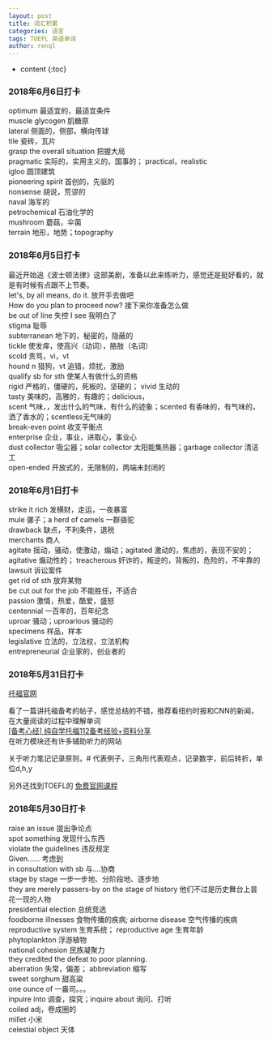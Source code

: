 ```yaml
---
layout: post
title: 词汇积累
categories: 语言
tags: TOEFL 英语单词
author: renql
---
```


* content
{:toc}

### 2018年6月6日打卡
optimum 最适宜的，最适宜条件   
muscle glycogen 肌糖原   
lateral 侧面的，侧部，横向传球  
tile 瓷砖，瓦片  
grasp the overall situation 把握大局   
pragmatic 实际的，实用主义的，国事的； practical，realistic    
igloo 圆顶建筑   
pioneering spirit 首创的，先驱的  
nonsense 胡说，荒谬的  
naval 海军的  
petrochemical 石油化学的  
mushroom 蘑菇，伞菌  
terrain 地形，地势；topography

### 2018年6月5日打卡
最近开始追《波士顿法律》这部美剧，准备以此来练听力，感觉还是挺好看的，就是有时候有点跟不上节奏。    
let's, by all means, do it. 放开手去做吧   
How do you plan to proceed now? 接下来你准备怎么做  
be out of line 失控
I see 我明白了   
stigma 耻辱  
subterranean 地下的，秘密的，隐蔽的  
tickle 使发痒，使高兴（动词），胳肢（名词）  
scold 责骂，vi，vt  
hound n 猎狗，vt 追猎，烦扰，激励  
qualify sb for sth 使某人有做什么的资格   
rigid 严格的，僵硬的，死板的，坚硬的； vivid 生动的   
tasty 美味的，高雅的，有趣的；delicious，   
scent 气味，，发出什么的气味，有什么的迹象；scented 有香味的，有气味的，洒了香水的；scentless无气味的  
break-even point 收支平衡点  
enterprise 企业，事业，进取心，事业心  
dust collector 吸尘器；solar collector 太阳能集热器；garbage collector 清洁工   
open-ended 开放式的，无限制的，两端未封闭的  

### 2018年6月1日打卡
strike it rich 发横财，走运，一夜暴富   
mule 骡子；a herd of camels 一群骆驼  
drawback 缺点，不利条件，退税  
merchants 商人  
agitate 摇动，骚动，使激动，煽动；agitated 激动的，焦虑的，表现不安的；agitative 煽动性的；
treacherous 奸诈的，叛逆的，背叛的，危险的，不牢靠的   
lawsuit 诉讼案件  
get rid of sth 放弃某物   
be cut out for the job 不能胜任，不适合   
passion 激情，热爱，酷爱，盛怒  
centennial 一百年的，百年纪念   
uproar 骚动；uproarious 骚动的  
specimens 样品，样本  
legislative 立法的，立法权，立法机构   
entrepreneurial 企业家的，创业者的  

### 2018年5月31日打卡
<a href="https://www.ets.org/toefl" target="_blank"> 托福官网 </a>    

看了一篇讲托福备考的帖子，感觉总结的不错，推荐看纽约时报和CNN的新闻，在大量阅读的过程中理解单词    
<a href="https://forum.chasedream.com/thread-1286514-1-1.html" target="_blank"> [备考心经] 纯自学托福112备考经验+资料分享 </a>  
在听力模块还有许多辅助听力的网站   

关于听力笔记记录原则，# 代表例子，三角形代表观点，记录数字，前后转折，单位d,h,y

另外还找到TOEFL的
<a href="https://courses.edx.org/courses/course-v1:ETSx+TOEFLx+1T2018/course/" target="_blank"> 免费官网课程 </a>     


### 2018年5月30日打卡     
raise an issue 提出争论点    
spot something 发现什么东西    
violate the guidelines 违反规定      
Given......    考虑到    
in consultation with sb 与....协商    
stage by stage 一步一步地、分阶段地、逐步地    
they are merely passers-by on the stage of history 他们不过是历史舞台上昙花一现的人物    
presidential election 总统竞选    
foodborne illnesses 食物传播的疾病; airborne disease 空气传播的疾病    
reproductive system 生育系统； reproductive age 生育年龄     
phytoplankton 浮游植物   
national cohesion 民族凝聚力  
they credited the defeat to poor planning.   
aberration 失常，偏差； abbreviation 缩写  
sweet sorghum 甜高粱   
one ounce of 一盎司。。。   
inpuire into 调查，探究；inquire about 询问、打听  
coiled adj，卷成圈的    
millet 小米   
celestial object 天体   
